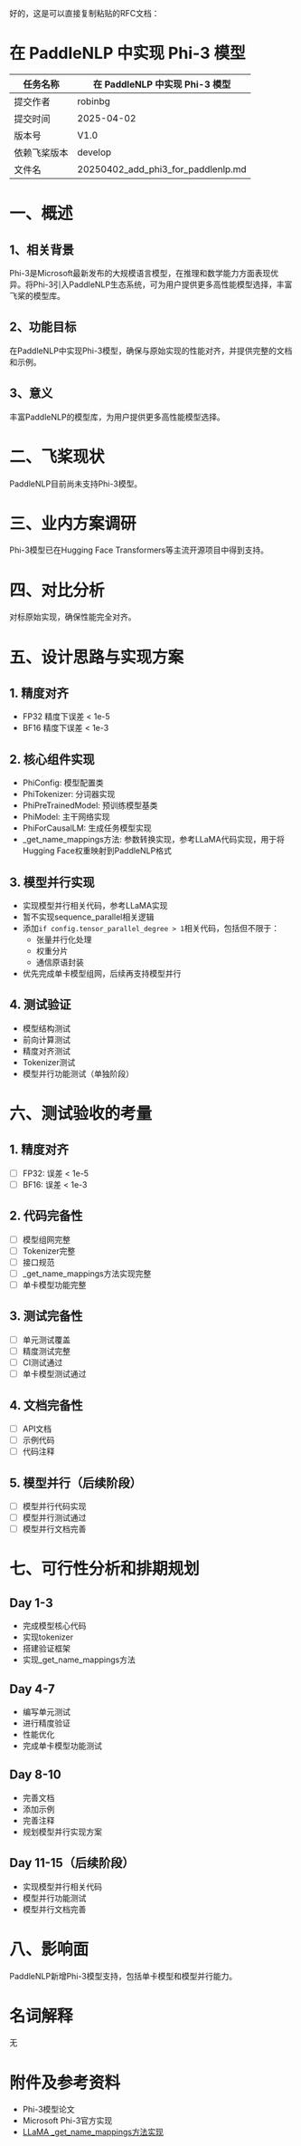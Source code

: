 好的，这是可以直接复制粘贴的RFC文档：

# 在 PaddleNLP 中实现 Phi-3 模型

| 任务名称 | 在 PaddleNLP 中实现 Phi-3 模型 |
| --- | --- |
| 提交作者 | robinbg |
| 提交时间 | 2025-04-02 |
| 版本号 | V1.0 |
| 依赖飞桨版本 | develop |
| 文件名 | 20250402_add_phi3_for_paddlenlp.md |

# 一、概述

## 1、相关背景
Phi-3是Microsoft最新发布的大规模语言模型，在推理和数学能力方面表现优异。将Phi-3引入PaddleNLP生态系统，可为用户提供更多高性能模型选择，丰富飞桨的模型库。

## 2、功能目标
在PaddleNLP中实现Phi-3模型，确保与原始实现的性能对齐，并提供完整的文档和示例。

## 3、意义
丰富PaddleNLP的模型库，为用户提供更多高性能模型选择。

# 二、飞桨现状
PaddleNLP目前尚未支持Phi-3模型。

# 三、业内方案调研
Phi-3模型已在Hugging Face Transformers等主流开源项目中得到支持。

# 四、对比分析
对标原始实现，确保性能完全对齐。

# 五、设计思路与实现方案

## 1. 精度对齐
- FP32 精度下误差 < 1e-5
- BF16 精度下误差 < 1e-3

## 2. 核心组件实现
- PhiConfig: 模型配置类
- PhiTokenizer: 分词器实现
- PhiPreTrainedModel: 预训练模型基类
- PhiModel: 主干网络实现
- PhiForCausalLM: 生成任务模型实现
- _get_name_mappings方法: 参数转换实现，参考LLaMA代码实现，用于将Hugging Face权重映射到PaddleNLP格式

## 3. 模型并行实现
- 实现模型并行相关代码，参考LLaMA实现
- 暂不实现sequence_parallel相关逻辑
- 添加`if config.tensor_parallel_degree > 1`相关代码，包括但不限于：
  - 张量并行化处理
  - 权重分片
  - 通信原语封装
- 优先完成单卡模型组网，后续再支持模型并行

## 4. 测试验证
- 模型结构测试
- 前向计算测试
- 精度对齐测试
- Tokenizer测试
- 模型并行功能测试（单独阶段）

# 六、测试验收的考量

## 1. 精度对齐
- [ ] FP32: 误差 < 1e-5
- [ ] BF16: 误差 < 1e-3

## 2. 代码完备性
- [ ] 模型组网完整
- [ ] Tokenizer完整
- [ ] 接口规范
- [ ] _get_name_mappings方法实现完整
- [ ] 单卡模型功能完整

## 3. 测试完备性
- [ ] 单元测试覆盖
- [ ] 精度测试完整
- [ ] CI测试通过
- [ ] 单卡模型测试通过

## 4. 文档完备性
- [ ] API文档
- [ ] 示例代码
- [ ] 代码注释

## 5. 模型并行（后续阶段）
- [ ] 模型并行代码实现
- [ ] 模型并行测试通过
- [ ] 模型并行文档完善

# 七、可行性分析和排期规划

## Day 1-3
- 完成模型核心代码
- 实现tokenizer
- 搭建验证框架
- 实现_get_name_mappings方法

## Day 4-7
- 编写单元测试
- 进行精度验证
- 性能优化
- 完成单卡模型功能测试

## Day 8-10
- 完善文档
- 添加示例
- 完善注释
- 规划模型并行实现方案

## Day 11-15（后续阶段）
- 实现模型并行相关代码
- 模型并行功能测试
- 模型并行文档完善

# 八、影响面
PaddleNLP新增Phi-3模型支持，包括单卡模型和模型并行能力。

# 名词解释
无

# 附件及参考资料
- Phi-3模型论文
- Microsoft Phi-3官方实现
- [LLaMA _get_name_mappings方法实现](https://github.com/PaddlePaddle/PaddleNLP/blob/bfd053db0897943f5d4d116dde755dbf21d18b23/paddlenlp/transformers/llama/modeling.py#L1334-L1366)
